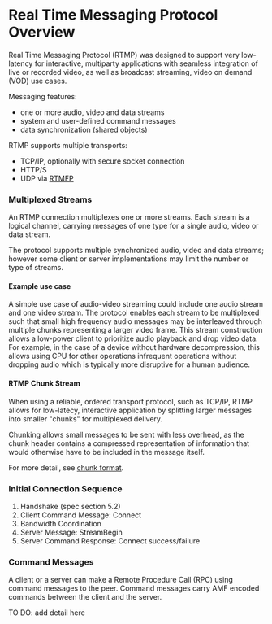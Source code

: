 # Real Time Messaging Protocol Overview

Real Time Messaging Protocol (RTMP) was designed to support very low-latency for interactive, multiparty applications with seamless integration of live or recorded video, as well as broadcast streaming, video on demand (VOD) use cases.

Messaging features:
- one or more audio, video and data streams
- system and user-defined command messages
- data synchronization (shared objects)

RTMP supports multiple transports:
* TCP/IP, optionally with secure socket connection
* HTTP/S
* UDP via [RTMFP](https://tools.ietf.org/html/rfc7425)

### Multiplexed Streams

An RTMP connection multiplexes one or more streams. Each stream is a logical channel, carrying messages of one type for a single audio, video or data stream.

The protocol supports multiple synchronized audio, video and data streams; however some client or server implementations may limit the number or type of streams.

#### Example use case
A simple use case of audio-video streaming could include one audio stream and one video stream. The protocol enables each stream to be multiplexed such that small high frequency audio messages may be interleaved through multiple chunks representing a larger video frame. This stream construction allows a low-power client to prioritize audio playback and drop video data. For example, in the case of a device without hardware decompression, this allows using CPU for other operations infrequent operations without dropping audio which is typically more disruptive for a human audience.

#### RTMP Chunk Stream

When using a reliable, ordered transport protocol, such as TCP/IP, RTMP allows for low-latecy, interactive application by splitting larger messages into smaller "chunks" for multiplexed delivery.

Chunking allows small messages to be sent with less overhead, as the chunk header contains a compressed representation of information that would otherwise have to be included in the message itself.

For more detail, see [chunk format](spec/chunk-format).


### Initial Connection Sequence

1. Handshake (spec section 5.2)
2. Client Command Message: Connect
3. Bandwidth Coordination
4. Server Message: StreamBegin
5. Server Command Response: Connect success/failure

### Command Messages

A client or a server can make a Remote Procedure Call (RPC) using command messages to the peer.
Command messages carry AMF encoded commands between the client and the server. 

TO DO: add detail here

